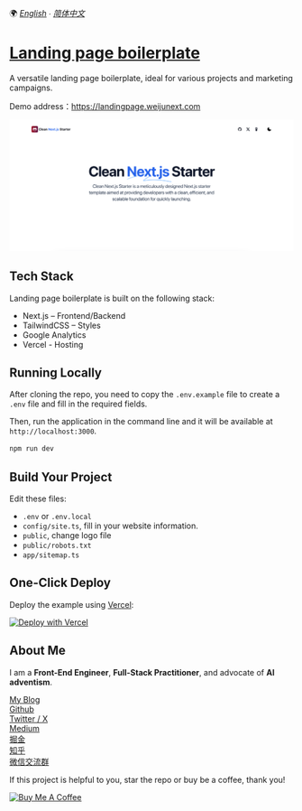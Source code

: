 🌍 *[English](README.md) ∙ [简体中文](README-zh.md)*


# [Landing page boilerplate](https://landingpage.weijunext.com/)

A versatile landing page boilerplate, ideal for various projects and marketing campaigns.

Demo address：https://landingpage.weijunext.com

[![Landing page boilerplate](./public/og.png)](https://landingpage.weijunext.com/)

## Tech Stack 

Landing page boilerplate is built on the following stack:

- Next.js – Frontend/Backend
- TailwindCSS – Styles
- Google Analytics
- Vercel - Hosting


## Running Locally

After cloning the repo, you need to copy the `.env.example` file to create a `.env` file and fill in the required fields.

Then, run the application in the command line and it will be available at `http://localhost:3000`.

```bash
npm run dev
```

## Build Your Project

Edit these files:
- `.env` or `.env.local`
- `config/site.ts`, fill in your website information.
- `public`, change logo file
- `public/robots.txt`
- `app/sitemap.ts`



## One-Click Deploy

Deploy the example using [Vercel](https://vercel.com?utm_source=github&utm_medium=readme&utm_campaign=vercel-examples):

[![Deploy with Vercel](https://vercel.com/button)](https://vercel.com/new/clone?repository-url=https://github.com/weijunext/landing-page-boilerplate&project-name=&repository-name=landing-page-boilerplate&demo-title=LandingPageBoilerplate&demo-description=Landing%20page%20boilerplate.&demo-url=https://landingpage.weijunext.com&demo-image=https://landingpage.weijunext.com/og.png)

## About Me
I am a **Front-End Engineer**, **Full-Stack Practitioner**, and advocate of **AI adventism**.

[My Blog](https://weijunext.com)  
[Github](https://github.com/weijunext)  
[Twitter / X](https://twitter.com/weijunext)  
[Medium](https://medium.com/@weijunext)  
[掘金](https://juejin.cn/user/26044008768029)  
[知乎](https://www.zhihu.com/people/mo-mo-mo-89-12-11)  
[微信交流群](https://weijunext.com/make-a-friend)  

If this project is helpful to you, star the repo or buy be a coffee, thank you!

<a href="https://www.buymeacoffee.com/weijunext" target="_blank"><img src="https://cdn.buymeacoffee.com/buttons/v2/default-yellow.png" alt="Buy Me A Coffee" style="height: 41px !important;width: 174px !important;" ></a>

